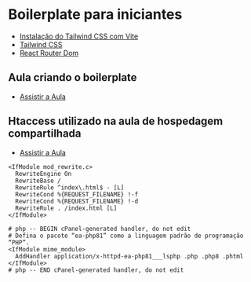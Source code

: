 # Boilerplate para iniciantes

- <a href="https://tailwindcss.com/docs/guides/vite" target="_blank">Instalação do Tailwind CSS com Vite </a>
- <a href="https://tailwindcss.com/" target="_blank">Tailwind CSS</a>
- <a href="https://reactrouter.com/en/main" target="_blank">React Router Dom</a>

## Aula criando o boilerplate

- <a href="https://www.youtube.com/watch?v=Rn7KJWr7VJY&ab_channel=PatrickChagas" target="_blank">Assistir a Aula</a>

## Htaccess utilizado na aula de hospedagem compartilhada

- <a href="https://youtu.be/vx0BQiRZV34" target="_blank">Assistir a Aula</a>

```
<IfModule mod_rewrite.c>
  RewriteEngine On
  RewriteBase /
  RewriteRule ^index\.html$ - [L]
  RewriteCond %{REQUEST_FILENAME} !-f
  RewriteCond %{REQUEST_FILENAME} !-d
  RewriteRule . /index.html [L]
</IfModule>

# php -- BEGIN cPanel-generated handler, do not edit
# Defina o pacote “ea-php81” como a linguagem padrão de programação “PHP”.
<IfModule mime_module>
  AddHandler application/x-httpd-ea-php81___lsphp .php .php8 .phtml
</IfModule>
# php -- END cPanel-generated handler, do not edit

```